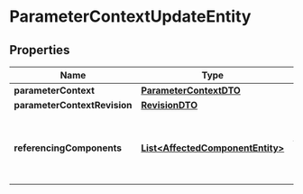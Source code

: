 # ParameterContextUpdateEntity

## Properties
Name | Type | Description | Notes
------------ | ------------- | ------------- | -------------
**parameterContext** | [**ParameterContextDTO**](ParameterContextDTO.md) |  |  [optional]
**parameterContextRevision** | [**RevisionDTO**](RevisionDTO.md) |  |  [optional]
**referencingComponents** | [**List&lt;AffectedComponentEntity&gt;**](AffectedComponentEntity.md) | The components that are referenced by the update. |  [optional]
